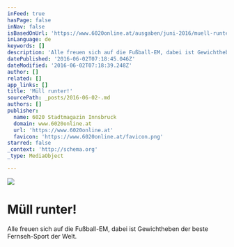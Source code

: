 ```yaml
---
inFeed: true
hasPage: false
inNav: false
isBasedOnUrl: 'https://www.6020online.at/ausgaben/juni-2016/muell-runter!/'
inLanguage: de
keywords: []
description: 'Alle freuen sich auf die Fußball-EM, dabei ist Gewichtheben der beste Fernseh-Sport der Welt.'
datePublished: '2016-06-02T07:18:45.046Z'
dateModified: '2016-06-02T07:18:39.248Z'
author: []
related: []
app_links: []
title: 'Müll runter!'
sourcePath: _posts/2016-06-02-.md
authors: []
publisher:
  name: 6020 Stadtmagazin Innsbruck
  domain: www.6020online.at
  url: 'https://www.6020online.at'
  favicon: 'https://www.6020online.at/favicon.png'
starred: false
_context: 'http://schema.org'
_type: MediaObject

---
```

![](https://the-grid-user-content.s3-us-west-2.amazonaws.com/252cd7ea-12b4-445d-bf3c-58ff26bd0137.jpg)

# Müll runter!

Alle freuen sich auf die Fußball-EM, dabei ist Gewichtheben der beste Fernseh-Sport der Welt.